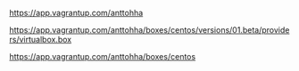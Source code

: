 https://app.vagrantup.com/anttohha


https://app.vagrantup.com/anttohha/boxes/centos/versions/01.beta/providers/virtualbox.box


https://app.vagrantup.com/anttohha/boxes/centos
